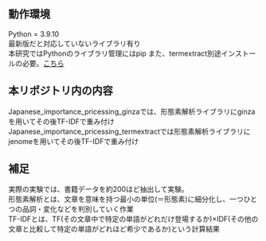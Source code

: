 ## 動作環境
Python = 3.9.10  
最新版だと対応していないライブラリ有り  
本研究ではPythonのライブラリ管理にはpip 
また、termextract別途インストールの必要。[こちら](https://github.com/kanjirz50/termextract)

## 本リポジトリ内の内容
Japanese_importance_pricessing_ginzaでは、形態素解析ライブラリにginzaを用いてその後TF-IDFで重み付け
Japanese_importance_pricessing_termextractでは形態素解析ライブラリにjenomeを用いてその後TF-IDFで重み付け
## 補足
実際の実験では、書籍データを約200ほど抽出して実験。  
形態素解析とは、文章を意味を持つ最小の単位(＝形態素)に細分化し、一つひとつの品詞・変化などを判別していく作業    
TF-IDFとは、TF(その文章中で特定の単語がどれだけ登場するか)×IDF(その他の文章と比較して特定の単語がどれほど希少であるか)という計算結果  
